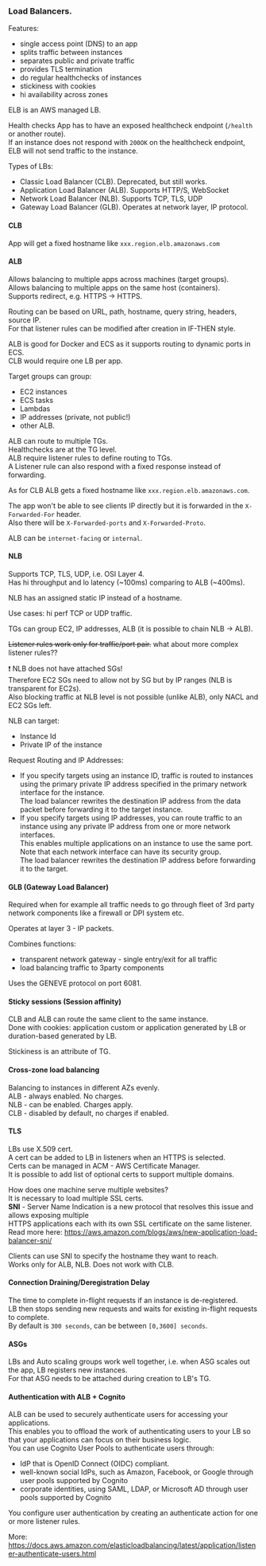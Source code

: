 ### Load Balancers.

Features:
* single access point (DNS) to an app
* splits traffic between instances
* separates public and private traffic
* provides TLS termination
* do regular healthchecks of instances
* stickiness with cookies
* hi availability across zones

ELB is an AWS managed LB.

Health checks
App has to have an exposed healthcheck endpoint (`/health` or another route).\
If an instance does not respond with `200OK` on the healthcheck endpoint,
ELB will not send traffic to the instance.

Types of LBs:
* Classic Load Balancer (CLB). Deprecated, but still works.
* Application Load Balancer (ALB). Supports HTTP/S, WebSocket
* Network Load Balancer (NLB). Supports TCP, TLS, UDP
* Gateway Load Balancer (GLB). Operates at network layer, IP protocol.

#### CLB
App will get a fixed hostname like `xxx.region.elb.amazonaws.com`

#### ALB
Allows balancing to multiple apps across machines (target groups).\
Allows balancing to multiple apps on the same host (containers).\
Supports redirect, e.g. HTTPS -> HTTPS.

Routing can be based on URL, path, hostname, query string, headers, source IP.\
For that listener rules can be modified after creation in IF-THEN style.

ALB is good for Docker and ECS as it supports routing to dynamic ports in ECS.\
CLB would require one LB per app.

Target groups can group:
* EC2 instances
* ECS tasks
* Lambdas
* IP addresses (private, not public!)
* other ALB.


ALB can route to multiple TGs.\
Healthchecks are at the TG level.\
ALB require listener rules to define routing to TGs.\
A Listener rule can also respond with a fixed response instead of forwarding.

As for CLB ALB gets a fixed hostname like `xxx.region.elb.amazonaws.com`.

The app won't be able to see clients IP directly but it is forwarded in the `X-Forwarded-For` header.\
Also there will be `X-Forwarded-ports` and `X-Forwarded-Proto`.

ALB can be `internet-facing` or `internal`.

#### NLB
Supports TCP, TLS, UDP, i.e. OSI Layer 4.\
Has hi throughput and lo latency (~100ms) comparing to ALB (~400ms).

NLB has an assigned static IP instead of a hostname.

Use cases: hi perf TCP or UDP traffic.

TGs can group EC2, IP addresses, ALB (it is possible to chain NLB -> ALB).

~~Listener rules work only for traffic/port pair.~~  what about more complex listener rules??

:exclamation: NLB does not have attached SGs!\
Therefore EC2 SGs need to allow not by SG but by IP ranges (NLB is transparent for EC2s).\
Also blocking traffic at NLB level is not possible (unlike ALB), only NACL and EC2 SGs left.

NLB can target:
* Instance Id
* Private IP of the instance

Request Routing and IP Addresses:
* If you specify targets using an instance ID, traffic is routed to instances using the primary private IP address specified in the primary network interface for the instance.\
The load balancer rewrites the destination IP address from the data packet before forwarding it to the target instance.
* If you specify targets using IP addresses, you can route traffic to an instance using any private IP address from one or more network interfaces.\
This enables multiple applications on an instance to use the same port.\
Note that each network interface can have its security group.\
The load balancer rewrites the destination IP address before forwarding it to the target.

#### GLB (Gateway Load Balancer)
Required when for example all traffic needs to go through fleet of 3rd party network components like a firewall or DPI system etc.

Operates at layer 3 - IP packets.

Combines functions:
* transparent network gateway - single entry/exit for all traffic
* load balancing traffic to 3party components

Uses the GENEVE protocol on port 6081.

#### Sticky sessions (Session affinity)
CLB and ALB can route the same client to the same instance.\
Done with cookies: application custom or application generated by LB or duration-based generated by LB.

Stickiness is an attribute of TG.

#### Cross-zone load balancing
Balancing to instances in different AZs evenly.\
ALB - always enabled. No charges.\
NLB - can be enabled. Charges apply.\
CLB - disabled by default, no charges if enabled.

#### TLS
LBs use X.509 cert.\
A cert can be added to LB in listeners when an HTTPS is selected.\
Certs can be managed in ACM - AWS Certificate Manager.\
It is possible to add list of optional certs to support multiple domains.

How does one machine serve multiple websites?\
It is necessary to load multiple SSL certs.\
**SNI** - Server Name Indication is a new protocol that resolves this issue and allows exposing multiple\
HTTPS applications each with its own SSL certificate on the same listener.\
Read more here: https://aws.amazon.com/blogs/aws/new-application-load-balancer-sni/

Clients can use SNI to specify the hostname they want to reach.\
Works only for ALB, NLB. Does not work with CLB.

#### Connection Draining/Deregistration Delay
The time to complete in-flight requests if an instance is de-registered.\
LB then stops sending new requests and waits for existing in-flight requests to complete.\
By default is `300 seconds`, can be between `[0,3600] seconds`.

#### ASGs
LBs and Auto scaling groups work well together, i.e. when ASG scales out the app, LB registers new instances.\
For that ASG needs to be attached during creation to LB's TG.

#### Authentication with ALB + Cognito

ALB can be used to securely authenticate users for accessing your applications.\
This enables you to offload the work of authenticating users to your LB so that your applications can focus on their business logic.\
You can use Cognito User Pools to authenticate users through:
* IdP that is OpenID Connect (OIDC) compliant.
* well-known social IdPs, such as Amazon, Facebook, or Google through user pools supported by Cognito
* corporate identities, using SAML, LDAP, or Microsoft AD through user pools supported by Cognito

You configure user authentication by creating an authenticate action for one or more listener rules.

More: https://docs.aws.amazon.com/elasticloadbalancing/latest/application/listener-authenticate-users.html

